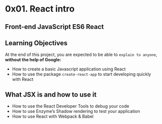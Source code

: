 # 0x01. React intro
## Front-end JavaScript ES6 React

## Learning Objectives
At the end of this project, you are expected to be able to `explain to anyone`, **without the help of Google:**

- How to create a basic Javascript application using React  
- How to use the package `create-react-app` to start developing quickly with React  
## What JSX is and how to use it  
- How to use the React Developer Tools to debug your code  
- How to use Enzyme’s Shadow rendering to test your application  
- How to use React with Webpack & Babel  
